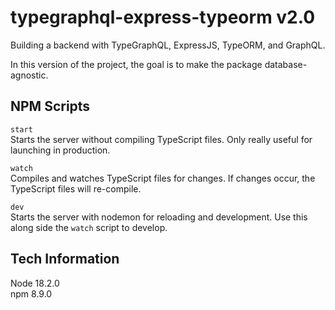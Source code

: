# typegraphql-express-typeorm v2.0

Building a backend with TypeGraphQL, ExpressJS, TypeORM, and GraphQL.

In this version of the project, the goal is to make the package database-agnostic.

## NPM Scripts

`start`  
Starts the server without compiling TypeScript files. Only really useful for launching in production.

`watch`  
Compiles and watches TypeScript files for changes. If changes occur, the TypeScript files will re-compile.

`dev`  
Starts the server with nodemon for reloading and development. Use this along side the `watch` script to develop.

## Tech Information

Node 18.2.0  
npm 8.9.0
